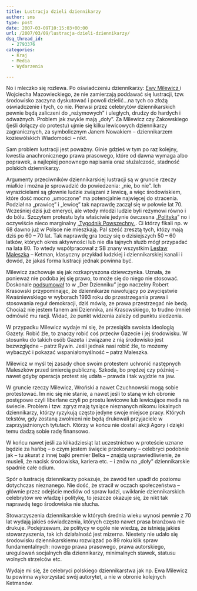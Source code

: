 ```yaml
---
title: Lustracja dzieli dziennikarzy
author: sms
type: post
date: 2007-03-09T10:15:03+00:00
url: /2007/03/09/lustracja-dzieli-dziennikarzy/
dsq_thread_id:
  - 2793376
categories:
  - Kraj
  - Media
  - Wydarzenia

---
```

No i mleczko się rozlewa. Po oświadczeniu dziennikarzy: <a href="http://ewamilewicz.blox.pl/html" target="_blank">Ewy Milewicz </a>i Wojciecha Mazowieckiego, że nie zamierzają poddawać się lustracji, tzw. środowisko zaczyna dyskutować i powoli dzielić&#8230;na tych co złożą oświadczenie i tych, co nie. Pierwsi przez celebrytów dziennikarskich pewnie będą zaliczeni do &#8222;reżymowych&#8221; i uległych, drudzy do hardych i odważnych. Problem jak zwykle mają &#8222;doły&#8221;. Za Milewicz czy Żakowskiego (jeśli dołączy do protestu) ujmie się kilku lewicowych dziennikarzy zagranicznych, za symbolicznym Janem Nowakiem &#8211; dziennikarzem koziewólskich Wiadomości &#8211; nikt.

<!--more-->

Sam problem lustracji jest poważny. Ginie gdzieś w tym po raz kolejny, kwestia anachronicznego prawa prasowego, które od dawna wymaga albo poprawek, a najlepiej ponownego napisania oraz służalczość, stadność polskich dziennikarzy.

Argumenty przeciwników dziennikarskiej lustracji są w gruncie rzeczy miałkie i można je sprowadzić do powiedzenia: &#8222;nie, bo nie&#8221;. Ich wyrazicielami są głownie ludzie związani z lewicą, a więc środowiskiem, które dość mocno &#8222;umoczone&#8221; ma potencjalnie najwięcej do stracenia. Podział na &#8222;prawicę&#8221; i &#8222;lewicę&#8221; tak naprawdę zaczął się w połowie lat 70. Wcześniej dziś już emeryci, ale wtedy młodzi ludzie byli reżymowi równo i do bólu. Szczytem protestu była właściwie jedynie ówczesna &#8222;<a href="http://www.polityka.pl" target="_blank">Polityka</a>&#8221; no i oczywiście nieco marginalny &#8222;<a href="http://www2.tygodnik.com.pl/" target="_blank">Tygodnik Powszechny</a>&#8222;. Ci którzy fikali np. w 68 dawno już w Polsce nie mieszkają. Pal sześć zresztą tych, któzy mają dziś po 60 &#8211; 70 lat. Tak naprawdę gra toczy się o dzisiejszych 50 &#8211; 60 latków, których okres aktywności lub nie dla tajnych służb mógł przypadać na lata 80. To wtedy współpracował z SB znany wszystkim <a href="http://pl.wikipedia.org/wiki/Les%C5%82aw_Maleszka" target="_blank">Lesław Maleszka</a> &#8211; Ketman, klasyczny przykład ludzkiej i dziennikarskiej kanalii i dowód, że jakaś forma lustracji jednak powinna być.

Milewicz zachowuje się jak rozkapryszona dziewczynka. Uznała, że ponieważ nie podoba jej się prawo, to może się do niego nie stosować. Doskonale <a href="http://www.dziennik.pl/Default.aspx?TabId=14&ShowArticleId=34343" target="_blank">podsumował</a> to w &#8222;Der Dzienniku&#8221; jego naczelny Robert Krasowski przypominając, że dziennikarze nawołujący po zwycięstwie Kwaśniewskiego w wyborach 1993 roku do przestrzegania prawa i stosowania reguł demokracji, dziś mówią, ze prawa przestrzegać nie bedą. Chociaż nie jestem fanem ani Dziennika, ani Krasowskiego, to trudno (mnie) odmówić mu racji. Widać, że punkt widzenia zależy od punktu siedzenia.

W przypadku Milewicz wydaje mi się, że przesiąkła swoista ideologią Gazety. Robić źle, to znaczy robić coś przeciw Gazecie i jej środowisku. W stosunku do takich osób Gazeta i związane z nią środowisko jest bezwzględne &#8211; patrz Rywin. Jeśli jednak nasi robić źle, to możemy wybaczyć i pokazać wspaniałomyślność &#8211; patrz Maleszka.

Milewicz w myśl tej zasady chce swoim protestem uchronić następnych Maleszków przed śmiercią publiczną. Szkoda, bo prędzej czy później &#8211; nawet gdyby operacja protest się udała &#8211; prawda i tak wyjdzie na jaw.

W gruncie rzeczy Milewicz, Wroński a nawet Czuchnowski mogą sobie protestować. Im nic się nie stanie, a nawet jeśli to staną w ich obronie postępowe czyli liberlane czyli po prostu lewicowe lub lewicujące media na świecie. Problem i tzw. zgryz mają tysiące nieznanych nikomu lokalnych dziennikarzy, którzy ryzykują często jedyne swoje miejsce pracy. Których tekstów, gdy zostaną zwolnieni nie będą drukowali przyjaciele w zaprzyjaźnionych tytułach. Którzy w końcu nie dostali akcji Agory i dzięki temu dadzą sobie radę finansowo.

W końcu nawet jeśli za kilkadziesiąt lat uczestnictwo w proteście uznane będzie za hańbę &#8211; o czym jestem święcie przekonany &#8211; celebryci podobnie jak &#8211; tu akurat z innej bajki premier Belka &#8211; znajdą usprawiedliwienie, że musieli, że nacisk środowiska, kariera etc. &#8211; i znów na &#8222;doły&#8221; dziennikarskie spadnie całe odium.

Spór o lustrację dziennikarzy pokazuje, że zawód ten upadł do poziomu dotychczas nieznanego. Nie dość, że stracił w oczach społeczeństwa &#8211; głównie przez odejście mediów od spraw ludzi, uwikłanie dziennikarskich celebrytów we władzę i politykę, to jeszcze okazuje się, że nikt tak naprawdę tego środowiska nie słucha.

Stowarzyszenia dziennikarskie w których średnia wieku wynosi pewnie z 70 lat wydają jakieś oświadczenia, których często nawet prasa branżowa nie drukuje. Podejrzewam, że politycy w ogóle nie wiedzą, że istnieją jakieś stowarzyszenia, tak ich działalność jest mizerna. Niestety nie udało się środowisku dziennikarskiemu rozwiązać po 89 roku kilk spraw fundamentalnych: nowego prawa prasowego, prawa autorskiego, uregulowań socjalnych dla dziennikarzy, minimalnych stawek, statusu wolnych strzelców etc.

Wydaje mi się, że celebryci polskiego dziennikarstwa jak np. Ewa Milewicz tu powinna wykorzystać swój autorytet, a nie w obronie kolejnych Ketmanów.